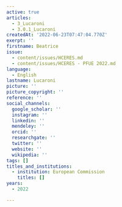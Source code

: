 ```yaml
---
active: true
articles:
  - 3_Lucaroni
  - 3.0.1_Lucaroni
createdAt: '2022-06-23T07:47:04.770Z'
exerpt: ''
firstname: Beatrice
issue:
  - content/issues/HCERES.md
  - content/issues/HCERES - PFUE 2022.md
language:
  - English
lastname: Lucaroni
picture: ''
picture_copyright: ''
reference: ''
social_channels:
  google_scholar: ''
  instagram: ''
  linkedin: ''
  mendeley: ''
  orcid: ''
  researchgate: ''
  twitter: ''
  website: ''
  wikipedia: ''
tags: []
titles_and_institutions:
  - institution: European Commission
    titles: []
years:
  - 2022

---
```

